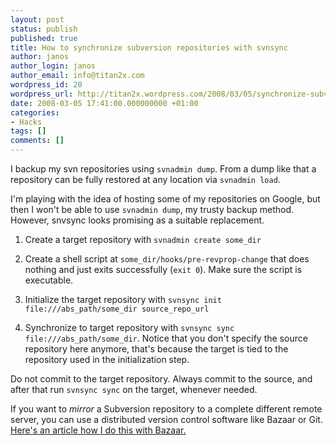 ```yaml
---
layout: post
status: publish
published: true
title: How to synchronize subversion repositories with svnsync
author: janos
author_login: janos
author_email: info@titan2x.com
wordpress_id: 20
wordpress_url: http://titan2x.wordpress.com/2008/03/05/synchronize-subversion-repositories-with-svnsync/
date: 2008-03-05 17:41:00.000000000 +01:00
categories:
- Hacks
tags: []
comments: []
---
```

I backup my svn repositories using `svnadmin dump`. From a dump like that a repository can be fully restored at any location via `svnadmin load`.

I'm playing with the idea of hosting some of my repositories on Google, but then I won't be able to use `svnadmin dump`, my trusty backup method. However, snvsync looks promising as a suitable replacement.

1. Create a target repository with `svnadmin create some_dir`

2. Create a shell script at `some_dir/hooks/pre-revprop-change` that does nothing and just exits successfully (`exit 0`). Make sure the script is executable.

3. Initialize the target repository with `svnsync init file:///abs_path/some_dir source_repo_url`

4. Synchronize to target repository with `svnsync sync file:///abs_path/some_dir`. Notice that you don't specify the source repository here anymore, that's because the target is tied to the repository used in the initialization step.

Do not commit to the target repository. Always commit to the source, and after that run `svnsync sync` on the target, whenever needed.

If you want to *mirror* a Subversion repository to a complete different remote server, you can use a distributed version control software like Bazaar or Git. <a href="http://titan2x.wordpress.com/2011/03/10/mirroring-a-subversion-repository-using-bazaar/">Here's an article how I do this with Bazaar.</a>
